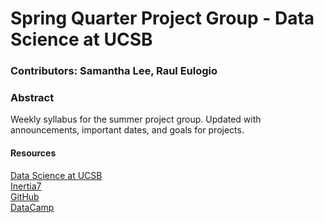 # Spring Quarter Project Group - Data Science at UCSB

### Contributors: Samantha Lee, Raul Eulogio 

### Abstract 
Weekly syllabus for the summer project group. Updated with announcements, important dates, and goals for projects.  

#### Resources

[Data Science at UCSB](http://datascience.pstat.ucsb.edu/) <br />
[Inertia7](http://www.inertia7.com/) <br />
[GitHub](https://github.com/) <br />
[DataCamp](https://www.datacamp.com/)
